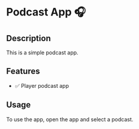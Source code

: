 # Podcast App 🎧

## Description
This is a simple podcast app.

## Features
- ✅ Player podcast app

## Usage
To use the app, open the app and select a podcast.
